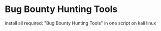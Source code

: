 # Bug Bounty Hunting Tools
install all required: "Bug Bounty Hunting Tools" in one script on kali linux
